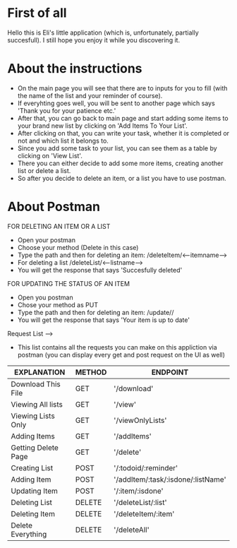 # First of all

Hello this is Eli's little application (which is, unfortunately, partially succesfull). I still hope you enjoy it while you discovering it.

# About the instructions

- On the main page you will see that there are to inputs for you to fill (with the name of the list and your reminder of course).
- If everyhting goes well, you will be sent to another page which says 'Thank you for your patience etc.'
- After that, you can go back to main page and start adding some items to your brand new list by clicking on 'Add Items To Your List'.
- After clicking on that, you can write your task, whether it is completed or not and which list it belongs to.
- Since you add some task to your list, you can see them as a table by clicking on 'View List'.
- There you can either decide to add some more items, creating another list or delete a list.
- So after you decide to delete an item, or a list you have to use postman.

# About Postman

FOR DELETING AN ITEM OR A LIST

- Open your postman
- Choose your method (Delete in this case)
- Type the path and then for deleting an item: /deleteItem/<--itemname-->
- For deleting a list /deleteList/<--listname-->
- You will get the response that says 'Succesfully deleted'

FOR UPDATING THE STATUS OF AN ITEM

- Open you postman
- Chose your method as PUT
- Type the path and then for deleting an item: /update/<itemYouWantToUpdate>/<updatedStatus>
- You will get the response that says 'Your item is up to date'

Request List --> 
- This list contains all the requests you can make on this appliction via postman (you can display every get and post request on the UI as well)


| EXPLANATION        |   METHOD       |   ENDPOINT                        |
| ---                |  ---           | ---                               |
|Download This File  |   GET          | '/download'                       |
|Viewing All lists   |   GET          | '/view'                           |
|Viewing Lists Only  |   GET          | '/viewOnlyLists'                  |
|Adding Items        |   GET          | '/addItems'                       |
|Getting Delete Page |   GET          | '/delete'                         |
|Creating List       |   POST         | '/:todoid/:reminder'              |
|Adding Item         |   POST         | '/addItem/:task/:isdone/:listName'|
|Updating Item       |   POST         | '/:item/:isdone'                  |
|Deleting List       |   DELETE       | '/deleteList/:list'               |
|Deleting Item       |   DELETE       | '/deleteItem/:item'               |
|Delete Everything   |   DELETE       | '/deleteAll'                      |
